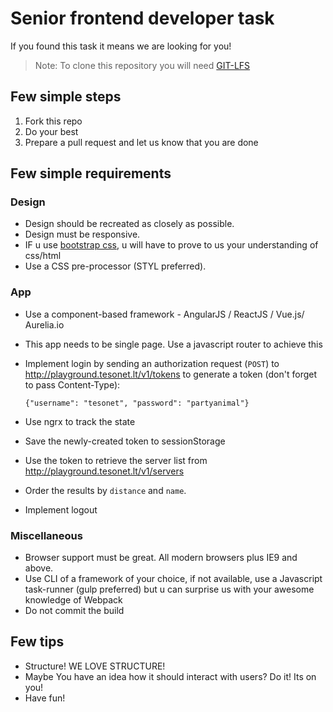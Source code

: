 # Senior frontend developer task

If you found this task it means we are looking for you!

> Note: To clone this repository you will need [GIT-LFS](https://git-lfs.github.com/)

## Few simple steps

1. Fork this repo
2. Do your best
3. Prepare a pull request and let us know that you are done

## Few simple requirements
### Design
* Design should be recreated as closely as possible.
* Design must be responsive.
* IF u use [bootstrap css](http://getbootstrap.com/css/), u will have to prove to us your understanding of css/html
* Use a CSS pre-processor (STYL preferred).

### App
* Use a component-based framework - AngularJS / ReactJS / Vue.js/ Aurelia.io
* This app needs to be single page. Use a javascript router to achieve this
* Implement login by sending an authorization request (`POST`) to http://playground.tesonet.lt/v1/tokens to generate a token (don't forget to pass Content-Type):

    ```
    {"username": "tesonet", "password": "partyanimal"}
    ```

* Use ngrx to track the state
* Save the newly-created token to sessionStorage
* Use the token to retrieve the server list from http://playground.tesonet.lt/v1/servers
* Order the results by `distance` and `name`.
* Implement logout

### Miscellaneous
* Browser support must be great. All modern browsers plus IE9 and above.
* Use CLI of a framework of your choice, if not available, use a Javascript task-runner (gulp preferred) but u can surprise us with your awesome knowledge of Webpack
* Do not commit the build

## Few tips
* Structure! WE LOVE STRUCTURE!
* Maybe You have an idea how it should interact with users? Do it! Its on you!
* Have fun!
